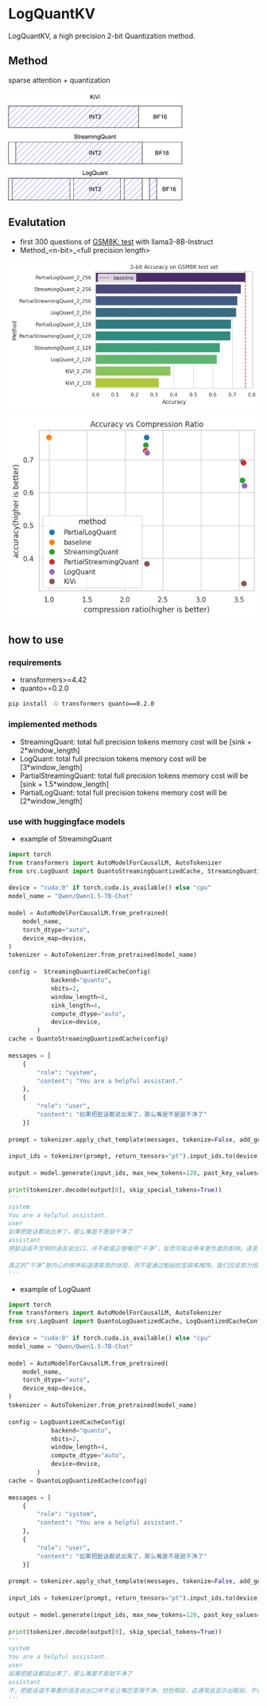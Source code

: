 # LogQuantKV
LogQuantKV, a high precision 2-bit Quantization method.

## Method

sparse attention + quantization

![image-20240803001323614](image/README/image-20240803001323614.png)

## Evalutation

* first 300 questions of [GSM8K: test](https://huggingface.co/datasets/openai/gsm8k/viewer/main/test) with llama3-8B-Instruct
* Method\_\<n-bit\>\_\<full precision length\>

![image-20240803113632297](image/README/image-20240803113632297.png)

![image-20240803114214165](image/README/image-20240803114214165.png)

## how to use

### requirements

* transformers>=4.42
* quanto==0.2.0

```bash
pip install -U transformers quanto==0.2.0
```

### implemented methods

* StreamingQuant: total full precision tokens memory cost will be [sink + 2*window_length]
* LogQuant: total full precision tokens memory cost will be [3*window_length]
* PartialStreamingQuant: total full precision tokens memory cost will be [sink + 1.5*window_length]
* PartialLogQuant: total full precision tokens memory cost will be [2*window_length]

### use with huggingface models

* example of StreamingQuant

```python
import torch
from transformers import AutoModelForCausalLM, AutoTokenizer
from src.LogQuant import QuantoStreamingQuantizedCache, StreamingQuantizedCacheConfig

device = "cuda:0" if torch.cuda.is_available() else "cpu"
model_name = "Qwen/Qwen1.5-7B-Chat"

model = AutoModelForCausalLM.from_pretrained(
    model_name,
    torch_dtype="auto",
    device_map=device,
)
tokenizer = AutoTokenizer.from_pretrained(model_name)

config =  StreamingQuantizedCacheConfig(
            backend="quanto",
            nbits=2,
            window_length=8,
            sink_length=4,
            compute_dtype="auto",
            device=device,
        )
cache = QuantoStreamingQuantizedCache(config)

messages = [
    {
        "role": "system",
        "content": "You are a helpful assistant."
    },
    {
        "role": "user", 
        "content": "如果把脏话都说出来了，那么嘴是不是就干净了"
    }]

prompt = tokenizer.apply_chat_template(messages, tokenize=False, add_generation_prompt=True)

input_ids = tokenizer(prompt, return_tensors="pt").input_ids.to(device)

output = model.generate(input_ids, max_new_tokens=128, past_key_values=cache)

print(tokenizer.decode(output[0], skip_special_tokens=True))
'''
system
You are a helpful assistant.
user
如果把脏话都说出来了，那么嘴是不是就干净了
assistant
把脏话或不文明的语言说出口，并不能真正使嘴巴“干净”，反而可能会带来更负面的影响。语言是表达思想和情感的工具，应该尊重并用得当。即使在某些情况下我们可能无意中说出脏话，但真正的“干净”在于我们的言行是否得体，是否尊重他人，是否能传达积极的信息。

真正的“干净”是内心的修养和道德素质的体现，而不是通过粗俗的言辞来掩饰。我们应该努力培养良好的语言习惯，用积极、礼貌的语言与人交流，这样才能真正体现出我们的素质和教养。
'''
```

* example of LogQuant

```python
import torch
from transformers import AutoModelForCausalLM, AutoTokenizer
from src.LogQuant import QuantoLogQuantizedCache, LogQuantizedCacheConfig

device = "cuda:0" if torch.cuda.is_available() else "cpu"
model_name = "Qwen/Qwen1.5-7B-Chat"

model = AutoModelForCausalLM.from_pretrained(
    model_name,
    torch_dtype="auto",
    device_map=device,
)
tokenizer = AutoTokenizer.from_pretrained(model_name)

config = LogQuantizedCacheConfig(
            backend="quanto",
            nbits=2,
            window_length=4,
            compute_dtype="auto",
            device=device,
        )
cache = QuantoLogQuantizedCache(config)

messages = [
    {
        "role": "system",
        "content": "You are a helpful assistant."
    },
    {
        "role": "user", 
        "content": "如果把脏话都说出来了，那么嘴是不是就干净了"
    }]

prompt = tokenizer.apply_chat_template(messages, tokenize=False, add_generation_prompt=True)

input_ids = tokenizer(prompt, return_tensors="pt").input_ids.to(device)

output = model.generate(input_ids, max_new_tokens=128, past_key_values=cache)

print(tokenizer.decode(output[0], skip_special_tokens=True))
'''
system
You are a helpful assistant.
user
如果把脏话都说出来了，那么嘴是不是就干净了
assistant
不，把脏话或不尊重的语言说出口并不会让嘴巴变得干净。恰恰相反，这通常会显示出粗俗、不礼貌或者情绪失控。真正的“干净”是通过言语和行为展现出尊重、理解、宽容和礼貌。即使在压力或冲突的情况下，我们也应该努力控制自己的言辞，用更建设性的方式表达我们的想法。
'''
```

